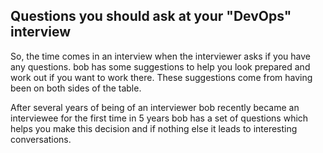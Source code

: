 ## Questions you should ask at your "DevOps" interview

So, the time comes in an interview when the interviewer asks if you have any questions. bob has some suggestions to help you look prepared and work out if you want to work there. These suggestions come from having been on both sides of the table.

After several years of being of an interviewer bob recently became an interviewee for the first time in 5 years bob has a set of questions which helps you make this decision and if nothing else it leads to interesting conversations.

